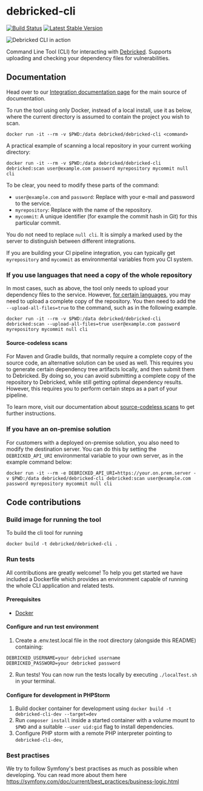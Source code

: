 # debricked-cli
[![Build Status](https://travis-ci.org/debricked/debricked-cli.svg?branch=master)](https://travis-ci.org/debricked/debricked-cli)
[![Latest Stable Version](https://poser.pugx.org/debricked/cli/v/stable)](https://packagist.org/packages/debricked/cli)

![Debricked CLI in action](debricked-cli.png)

Command Line Tool (CLI) for interacting with [Debricked](https://debricked.com). Supports uploading and checking your dependency files for vulnerabilities.

## Documentation
Head over to our [Integration documentation page](https://debricked.com/documentation/integrations/cli.html) for the main source of documentation.

To run the tool using only Docker, instead of a local install, use it as below,
where the current directory is assumed to contain the project you wish to scan.

```
docker run -it --rm -v $PWD:/data debricked/debricked-cli <command>
```

A practical example of scanning a local repository in your current working directory:

```
docker run -it --rm -v $PWD:/data debricked/debricked-cli debricked:scan user@example.com password myrepository mycommit null cli
```

To be clear, you need to modify these parts of the command:

* `user@example.com` and `password`: Replace with your e-mail and password to the service.
* `myrepository`: Replace with the name of the repository.
* `mycommit`: A unique identifier (for example the commit hash in Git) for this particular commit.

You do not need to replace `null cli`. It is simply a marked used by the server to distinguish between different integrations.

If you are building your CI pipeline integration, you can typically get `myrepository` and `mycommit` as environmental variables from you CI system.

### If you use languages that need a copy of the whole repository

In most cases, such as above, the tool only needs to upload your dependency files to the service.
However, [for certain languages](https://debricked.com/documentation/language-support/), you may need to upload a complete copy of the repository.
You then need to add the `--upload-all-files=true` to the command, such as in the following example.

```
docker run -it --rm -v $PWD:/data debricked/debricked-cli debricked:scan --upload-all-files=true user@example.com password myrepository mycommit null cli
```

#### Source-codeless scans

For Maven and Gradle builds, that normally require a complete copy of the source code, an alternative solution can be used as well.
This requires you to generate certain dependency tree artifacts locally, and then submit them to Debricked.
By doing so, you can avoid submitting a complete copy of the repository to Debricked, while still getting optimal dependency results.
However, this requires you to perform certain steps as a part of your pipeline.

To learn more, visit our documentation about [source-codeless scans](https://debricked.com/documentation/language-support/java-kotlin.html#source-codeless-scans) to get further instructions.

### If you have an on-premise solution

For customers with a deployed on-premise solution, you also need to modify the destination server. You can do this by setting the `DEBRICKED_API_URI` environmental variable to your own server, as in the example command below:

```
docker run -it --rm -e DEBRICKED_API_URI=https://your.on.prem.server -v $PWD:/data debricked/debricked-cli debricked:scan user@example.com password myrepository mycommit null cli
```

## Code contributions

### Build image for running the tool

To build the cli tool for running

```
docker build -t debricked/debricked-cli .
```

### Run tests
All contributions are greatly welcome! To help you get started we have included a
Dockerfile which provides an environment capable of running the whole CLI application
and related tests.

#### Prerequisites
- [Docker](https://docs.docker.com/install/)

#### Configure and run test environment
1. Create a .env.test.local file in the root directory (alongside this README) containing:
```text
DEBRICKED_USERNAME=your debricked username
DEBRICKED_PASSWORD=your debricked password
```
2. Run tests! You can now run the tests locally by executing `./localTest.sh` in your terminal.

#### Configure for development in PHPStorm

1. Build docker container for development using `docker build -t debricked-cli-dev --target=dev`
2. Run `composer install` inside a started container with a volume mount to `$PWD` and a suitable `--user uid:gid` flag to install dependencies.
3. Configure PHP storm with a remote PHP interpreter pointing to `debricked-cli-dev`, 


### Best practises
We try to follow Symfony's best practises as much as possible when developing. You can read more about them here
https://symfony.com/doc/current/best_practices/business-logic.html
